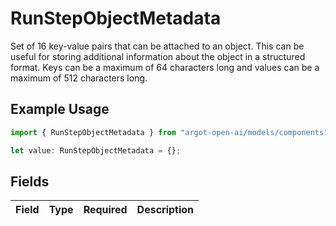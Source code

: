 # RunStepObjectMetadata

Set of 16 key-value pairs that can be attached to an object. This can be useful for storing additional information about the object in a structured format. Keys can be a maximum of 64 characters long and values can be a maximum of 512 characters long.


## Example Usage

```typescript
import { RunStepObjectMetadata } from "argot-open-ai/models/components";

let value: RunStepObjectMetadata = {};
```

## Fields

| Field       | Type        | Required    | Description |
| ----------- | ----------- | ----------- | ----------- |